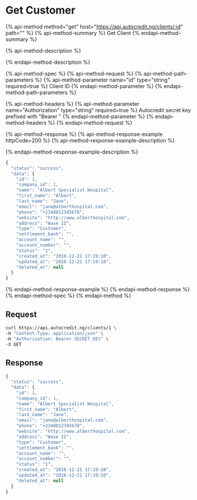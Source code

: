 # Get Customer

{% api-method method="get" host="https://api.autocredit.ng/clients/:id" path="" %}
{% api-method-summary %}
Get Client
{% endapi-method-summary %}

{% api-method-description %}

{% endapi-method-description %}

{% api-method-spec %}
{% api-method-request %}
{% api-method-path-parameters %}
{% api-method-parameter name="id" type="string" required=true %}
Client ID
{% endapi-method-parameter %}
{% endapi-method-path-parameters %}

{% api-method-headers %}
{% api-method-parameter name="Authorization" type="string" required=true %}
Autocredit secret key prefixed with "Bearer "
{% endapi-method-parameter %}
{% endapi-method-headers %}
{% endapi-method-request %}

{% api-method-response %}
{% api-method-response-example httpCode=200 %}
{% api-method-response-example-description %}

{% endapi-method-response-example-description %}

```javascript
{
  "status": "success",
  "data": {
    "id": 1,
    "company_id": 1,
    "name": "Albert Specialist Hospital",
    "first_name": "Albert",
    "last_name": "Jane",
    "email": "jane@alberthospital.com",
    "phone": "+2348012345678",
    "website": "http://www.alberthospital.com",
    "address": "Wase II",
    "type": "Customer",
    "settlement_bank": "",
    "account_name": "",
    "account_number": "",
    "status": "1",
    "created_at": "2016-12-21 17:19:10",
    "updated_at": "2016-12-21 17:19:10",
    "deleted_at": null
  }
}
```
{% endapi-method-response-example %}
{% endapi-method-response %}
{% endapi-method-spec %}
{% endapi-method %}

## **Request**

```bash
curl https://api.autocredit.ng/clients/1 \
-H "Content-Type: application/json" \
-H "Authorization: Bearer SECRET_KEY" \
-X GET
```

## **Response**

```javascript
{
  "status": "success",
  "data": {
    "id": 1,
    "company_id": 1,
    "name": "Albert Specialist Hospital",
    "first_name": "Albert",
    "last_name": "Jane",
    "email": "jane@alberthospital.com",
    "phone": "+2348012345678",
    "website": "http://www.alberthospital.com",
    "address": "Wase II",
    "type": "Customer",
    "settlement_bank": "",
    "account_name": "",
    "account_number": "",
    "status": "1",
    "created_at": "2016-12-21 17:19:10",
    "updated_at": "2016-12-21 17:19:10",
    "deleted_at": null
  }
}
```


